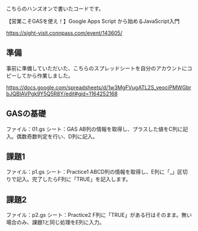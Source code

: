 こちらのハンズオンで書いたコードです。

【営業こそGASを使え！】Google Apps Script から始めるJavaScript入門

https://sight-visit.connpass.com/event/143605/


## 準備
事前に準備していただいた、こちらのスプレッドシートを自分のアカウントにコピーしてから作業しました。

https://docs.google.com/spreadsheets/d/1w3MgFVugATL2S_yeociPMWGbrbJQBlAVPgk9Y5Q5R8Y/edit#gid=1164252168

## GASの基礎
ファイル：01.gs
シート：GAS
AB列の情報を取得し、プラスした値をC列に記入。偶数奇数判定を行い、D列に記入。

## 課題1
ファイル：p1.gs
シート：Practice1
ABCD列の情報を取得し、E列に「_」区切りで記入。完了したらF列に「TRUE」を記入します。

## 課題2
ファイル：p2.gs
シート：Practice2
F列に「TRUE」がある行はそのまま。無い場合のみ、課題1と同じ処理をE列に入力。

